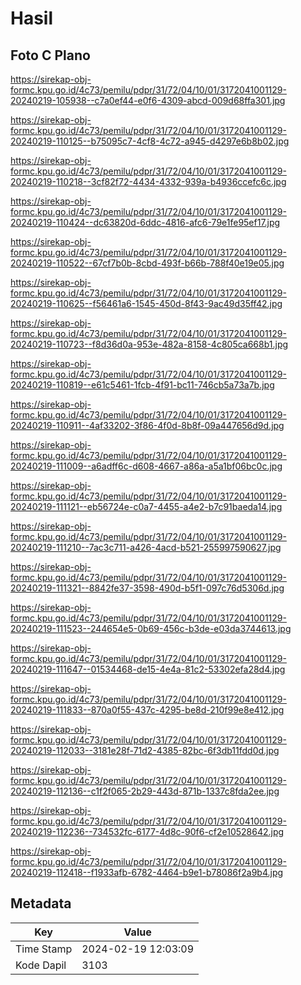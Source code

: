 # Hasil

## Foto C Plano

https://sirekap-obj-formc.kpu.go.id/4c73/pemilu/pdpr/31/72/04/10/01/3172041001129-20240219-105938--c7a0ef44-e0f6-4309-abcd-009d68ffa301.jpg

https://sirekap-obj-formc.kpu.go.id/4c73/pemilu/pdpr/31/72/04/10/01/3172041001129-20240219-110125--b75095c7-4cf8-4c72-a945-d4297e6b8b02.jpg

https://sirekap-obj-formc.kpu.go.id/4c73/pemilu/pdpr/31/72/04/10/01/3172041001129-20240219-110218--3cf82f72-4434-4332-939a-b4936ccefc6c.jpg

https://sirekap-obj-formc.kpu.go.id/4c73/pemilu/pdpr/31/72/04/10/01/3172041001129-20240219-110424--dc63820d-6ddc-4816-afc6-79e1fe95ef17.jpg

https://sirekap-obj-formc.kpu.go.id/4c73/pemilu/pdpr/31/72/04/10/01/3172041001129-20240219-110522--67cf7b0b-8cbd-493f-b66b-788f40e19e05.jpg

https://sirekap-obj-formc.kpu.go.id/4c73/pemilu/pdpr/31/72/04/10/01/3172041001129-20240219-110625--f56461a6-1545-450d-8f43-9ac49d35ff42.jpg

https://sirekap-obj-formc.kpu.go.id/4c73/pemilu/pdpr/31/72/04/10/01/3172041001129-20240219-110723--f8d36d0a-953e-482a-8158-4c805ca668b1.jpg

https://sirekap-obj-formc.kpu.go.id/4c73/pemilu/pdpr/31/72/04/10/01/3172041001129-20240219-110819--e61c5461-1fcb-4f91-bc11-746cb5a73a7b.jpg

https://sirekap-obj-formc.kpu.go.id/4c73/pemilu/pdpr/31/72/04/10/01/3172041001129-20240219-110911--4af33202-3f86-4f0d-8b8f-09a447656d9d.jpg

https://sirekap-obj-formc.kpu.go.id/4c73/pemilu/pdpr/31/72/04/10/01/3172041001129-20240219-111009--a6adff6c-d608-4667-a86a-a5a1bf06bc0c.jpg

https://sirekap-obj-formc.kpu.go.id/4c73/pemilu/pdpr/31/72/04/10/01/3172041001129-20240219-111121--eb56724e-c0a7-4455-a4e2-b7c91baeda14.jpg

https://sirekap-obj-formc.kpu.go.id/4c73/pemilu/pdpr/31/72/04/10/01/3172041001129-20240219-111210--7ac3c711-a426-4acd-b521-255997590627.jpg

https://sirekap-obj-formc.kpu.go.id/4c73/pemilu/pdpr/31/72/04/10/01/3172041001129-20240219-111321--8842fe37-3598-490d-b5f1-097c76d5306d.jpg

https://sirekap-obj-formc.kpu.go.id/4c73/pemilu/pdpr/31/72/04/10/01/3172041001129-20240219-111523--244654e5-0b69-456c-b3de-e03da3744613.jpg

https://sirekap-obj-formc.kpu.go.id/4c73/pemilu/pdpr/31/72/04/10/01/3172041001129-20240219-111647--01534468-de15-4e4a-81c2-53302efa28d4.jpg

https://sirekap-obj-formc.kpu.go.id/4c73/pemilu/pdpr/31/72/04/10/01/3172041001129-20240219-111833--870a0f55-437c-4295-be8d-210f99e8e412.jpg

https://sirekap-obj-formc.kpu.go.id/4c73/pemilu/pdpr/31/72/04/10/01/3172041001129-20240219-112033--3181e28f-71d2-4385-82bc-6f3db11fdd0d.jpg

https://sirekap-obj-formc.kpu.go.id/4c73/pemilu/pdpr/31/72/04/10/01/3172041001129-20240219-112136--c1f2f065-2b29-443d-871b-1337c8fda2ee.jpg

https://sirekap-obj-formc.kpu.go.id/4c73/pemilu/pdpr/31/72/04/10/01/3172041001129-20240219-112236--734532fc-6177-4d8c-90f6-cf2e10528642.jpg

https://sirekap-obj-formc.kpu.go.id/4c73/pemilu/pdpr/31/72/04/10/01/3172041001129-20240219-112418--f1933afb-6782-4464-b9e1-b78086f2a9b4.jpg


## Metadata

| Key        | Value               |
| ---------- | ------------------- |
| Time Stamp | 2024-02-19 12:03:09 |
| Kode Dapil | 3103                |



